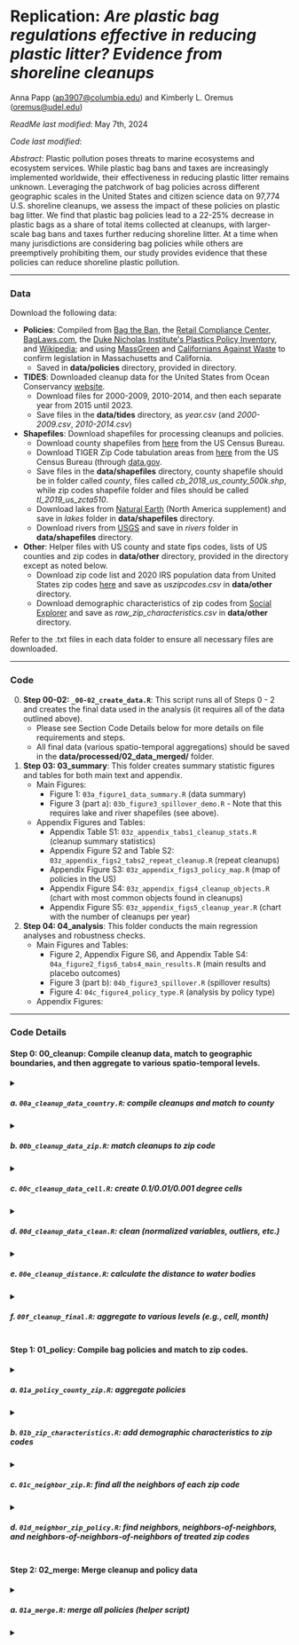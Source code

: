 # Replication: _Are plastic bag regulations effective in reducing plastic litter? Evidence from shoreline cleanups_

Anna Papp ([ap3907@columbia.edu](mailto:ap3907@columbia.edu)) and Kimberly L. Oremus ([oremus@udel.edu](mailto:oremus@udel.edu))

_ReadMe last modified_: May 7th, 2024

_Code last modified_: 

_Abstract_: Plastic pollution poses threats to marine ecosystems and ecosystem services. While plastic bag bans and taxes are increasingly implemented worldwide, their effectiveness in reducing plastic litter remains unknown. Leveraging the patchwork of bag policies across different geographic scales in the United States and citizen science data on 97,774 U.S. shoreline cleanups, we assess the impact of these policies on plastic bag litter. We find that plastic bag policies lead to a 22-25% decrease in plastic bags as a share of total items collected at cleanups, with larger-scale bag bans and taxes further reducing shoreline litter. At a time when many jurisdictions are considering bag policies while others are preemptively prohibiting them, our study provides evidence that these policies can reduce shoreline plastic pollution.
____

### Data 

Download the following data: 

- __Policies__: Compiled from [Bag the Ban](https://www.bagtheban.com/in-your-state/), the [Retail Compliance Center](https://www.rila.org/retail-compliance-center/consumer-bag-legislation), [BagLaws.com](https://www.baglaws.com/), the [Duke Nicholas Institute's Plastics Policy Inventory](https://nicholasinstitute.duke.edu/plastics-policy-inventory), and [Wikipedia](https://en.wikipedia.org/wiki/Plastic_bag_bans_in_the_United_States); and using [MassGreen](http://www.massgreen.org/plastic-bag-legislation.html) and [Californians Against Waste](https://www.cawrecycles.org/list-of-local-bag-bans) to confirm legislation in Massachusetts and California.
    - Saved in __data/policies__ directory, provided in directory.
- __TIDES__: Downloaded cleanup data for the United States from Ocean Conservancy [website](https://www.coastalcleanupdata.org/reports). 
    - Download files for 2000-2009, 2010-2014, and then each separate year from 2015 until 2023.
    - Save files in the __data/tides__ directory, as _year.csv_ (and _2000-2009.csv_, _2010-2014.csv_)
- __Shapefiles__: Download shapefiles for processing cleanups and policies.
    - Download county shapefiles from [here](https://www.census.gov/geographies/mapping-files/time-series/geo/carto-boundary-file.html) from the US Census Bureau.
    - Download TIGER Zip Code tabulation areas from [here](https://catalog.data.gov/dataset/tiger-line-shapefile-2019-2010-nation-u-s-2010-census-5-digit-zip-code-tabulation-area-zcta5-na) from the US Census Bureau (through [data.gov](data.gov).
    - Save files in the __data/shapefiles__ directory, county shapefile should be in folder called _county_, files called _cb_2018_us_county_500k.shp_, while zip codes shapefile folder and files should be called _tl_2019_us_zcta510_.
    - Download lakes from [Natural Earth](https://www.naturalearthdata.com/downloads/10m-physical-vectors/10m-lakes/) (North America supplement) and save in _lakes_ folder in __data/shapefiles__ directory.
    - Download rivers from [USGS](https://www.sciencebase.gov/catalog/item/4fb55df0e4b04cb937751e02) and save in _rivers_ folder in __data/shapefiles__ directory.
- __Other__: Helper files with US county and state fips codes, lists of US counties and zip codes in __data/other__ directory, provided in the directory except as noted below.
    - Download zip code list and 2020 IRS population data from United States zip codes [here](https://www.unitedstateszipcodes.org/zip-code-database/) and save as _uszipcodes.csv_ in __data/other__ directory.
    - Download demographic characteristics of zip codes from [Social Explorer](https://www.socialexplorer.com/) and save as _raw_zip_characteristics.csv_ in __data/other__ directory.

Refer to the .txt files in each data folder to ensure all necessary files are downloaded. 

____
### Code

0. __Step 00-02: `_00-02_create_data.R`__: This script runs all of Steps 0 - 2 and creates the final data used in the analysis (it requires all of the data outlined above).
   - Please see Section Code Details below for more details on file requirements and steps.
   - All final data (various spatio-temporal aggregations) should be saved in the __data/processed/02_data_merged/__ folder. 
3. __Step 03: 03_summary__: This folder creates summary statistic figures and tables for both main text and appendix.
   - Main Figures: 
       - Figure 1: `03a_figure1_data_summary.R` (data summary)
       - Figure 3 (part a): `03b_figure3_spillover_demo.R`
             - Note that this requires lake and river shapefiles (see above).
   - Appendix Figures and Tables: 
       - Appendix Table S1: `03z_appendix_tabs1_cleanup_stats.R` (cleanup summary statistics) 
       - Appendix Figure S2 and Table S2: `03z_appendix_figs2_tabs2_repeat_cleanup.R` (repeat cleanups)
       - Appendix Figure S3: `03z_appendix_figs3_policy_map.R` (map of policies in the US)
       - Appendix Figure S4: `03z_appendix_figs4_cleanup_objects.R` (chart with most common objects found in cleanups)
       - Appendix Figure S5: `03z_appendix_figs5_cleanup_year.R` (chart with the number of cleanups per year) 
4. __Step 04: 04_analysis__: This folder conducts the main regression analyses and robustness checks.
   - Main Figures and Tables:
       - Figure 2, Appendix Figure S6, and Appendix Table S4: `04a_figure2_figs6_tabs4_main_results.R` (main results and placebo outcomes)
       - Figure 3 (part b): `04b_figure3_spillover.R` (spillover results)
       - Figure 4: `04c_figure4_policy_type.R` (analysis by policy type) 
   - Appendix Figures: 

____
### Code Details 

#### Step 0: __00_cleanup__: Compile cleanup data, match to geographic boundaries, and then aggregate to various spatio-temporal levels.
<details><summary> 
    
##### a. `00a_cleanup_data_country.R`: compile cleanups and match to county
</summary>

##### Details: 
- requires: 
    - data/shapefiles/county/cb_2018_us_county_500k.shp (county shapefile)
    - data/other/us-state-ansi-fips.csv 
    - data/other/statefips.csv (state fips codes)
    - data/other/us-county-ansi-fips.csv (county fips codes)
- produces: 
    - data/processed/00_data_cleanup_county.rda
</details>
<details><summary>
    
##### b. `00b_cleanup_data_zip.R`: match cleanups to zip code 
</summary>

##### Details: 
- requires: 
    - data/processed/00_data_cleanup_country.rda (from previous step)
    - data/shapefiles/tl_2019_us_zcta510/tl_2019_us_zcta510.shp (zip code tabulation area shapefile)
- produces: 
    - data/processed/00_data_cleanup_county_zip.rda 

</details>
<details><summary>
    
##### c. `00c_cleanup_data_cell.R`: create 0.1/0.01/0.001 degree cells 
</summary>

##### Details: 
- requires: 
    - data/processed/00_data_cleanup_county_zip.rda (from previous step)
- produces: 
    - data/processed/00_data_cleanup_county_zip_cell.rda 
</details>
<details><summary>
    
##### d. `00d_cleanup_data_clean.R`: clean (normalized variables, outliers, etc.) 
</summary>

##### Details: 
- requires: 
    - data/processed/00_dat_cleanup_county_zip_cell.rda (from previous step)
- produces: 
    - data/processed/00_data_cleanup.rda
    - data/processed/00_data_cleanup_locations.csv (for Google Earth Engine distance calculations)     
</details>
<details><summary>
    
##### e. `00e_cleanup_distance.R`: calculate the distance to water bodies 
</summary>
        
- requires:
    - data/processed/00_data_cleanup.rda (from previous step)
    - data/other/distanceCoast.csv (to replicate, use [GEE script](https://code.earthengine.google.com/1c7d8600e39ea4426ed228ec37b7d880))
    - data/other/distanceRivers.csv (to replicate, use [GEE script](https://code.earthengine.google.com/f76e17729aa4d81bf88f6f27902b8f14))
    - data/other/distanceLakes.csv (to replicate, use [GEE script](https://code.earthengine.google.com/04129098eec313af5444f2a417dd8209))
- produces: 
    - data/processed/00_data_cleanup.rda
</details>
<details><summary>

##### f. `00f_cleanup_final.R`: aggregate to various levels (e.g., cell, month)
</summary>
        
- requires:
    - data/processed/00_data_cleanup.rda (from previous step)
- produces: 
    - data/processed/00_data_intermediate/... (separate files for each aggregation)
</details>


#### Step 1: __01_policy__: Compile bag policies and match to zip codes. 
<details><summary>

##### a. `01a_policy_county_zip.R`: aggregate policies
</summary>
        
- requires:
    - data/other/uscounties.csv (list of US counties)
    - data/other/uszipcodes.csv (list of US zip codes)
    - data/shapefiles/tl_2019_us_zcta510/tl_2019_us_zcta510.shp (zip code tabulation area shapefile)
    - data/policies/policies.xlsx (list of bag policies) 
- produces: 
    - data/processed/01_zip_policy.rda
    - data/processed/01_county_policy.rda 
</details>
<details><summary>

##### b. `01b_zip_characteristics.R`: add demographic characteristics to zip codes 
</summary>
        
- requires:
    - data/processed/01_zip_policy.rda (from previous step) 
    - data/other/raw_zip_characteristics.csv (downloaded from [Social Explorer](https://www.socialexplorer.com/))
- produces: 
    - data/processed/01_zip_policy_characteristics.rda 
</details>
<details><summary>

##### c. `01c_neighbor_zip.R`: find all the neighbors of each zip code 
</summary>
        
- requires:
    - data/shapefiles/tl_2019_us_zcta510/tl_2019_us_zcta510.shp (zip code tabulation area shapefile)
- produces: 
    - data/processed/01_zip_neighbors_list.rda 
</details>
<details><summary>

##### d. `01d_neighbor_zip_policy.R`: find neighbors, neighbors-of-neighbors, and neighbors-of-neighbors-of-neighbors of treated zip codes 
</summary>
        
- requires:
    - data/processed/01_zip_neighbors_list.rda (from previous step)
    - data/processed/01_zip_policy.rda (policy data, from step 1a.)
- produces: 
    - data/processed/01_zip_neighbors_policy.rda 
</details>


#### Step 2: __02_merge__: Merge cleanup and policy data 
<details><summary>

##### a. `01a_merge.R`: merge all policies (helper script)
</summary>
        
- requires:
    - data/processed/01_zip_policy_characteristics.rda (from step 1b)
    - data/processed/01_zip_neighbors_policy.rda (from step 1d)
    - data/processed/01_county_policy.rda (from step 1a)
    - data/processed/00_data_intermediate/... (separate file for each aggregation, from step 0f)
- produces: 
    - data/processed/02_data_merged/... (separate file for each aggregation)
</details>
<details><summary>
